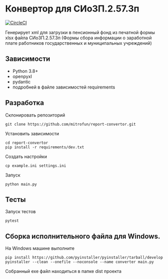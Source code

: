 # Конвертор для СИоЗП.2.57.3п

[![CircleCI](https://circleci.com/gh/mitrofun/report-convertor.svg?style=svg)](https://circleci.com/gh/mitrofun/report-convertor)

Генерирует xml для загрузки в пенсионный фонд из печатной формы xlsx файла СИоЗП.2.57.3п (Формы сбора информации о заработной плате работников государственных и муниципальных учреждений)

## Зависимости
- Python 3.8+
- openpyxl
- pydantic
- подробней в файле зависимостей requirements

## Разработка
Склонировать репозиторий
```
git clone https://github.com/mitrofun/report-convertor.git
```
Установить зависимости
```
cd report-convertor
pip install -r requirements/dev.txt
```
Создать настройки
```
cp example.ini settings.ini
```
Запуск
```
python main.py
```

## Тесты
Запуск тестов
```
pytest
```

## Сборка исполнительного файла для Windows.
На Windows машине выполните
```
pip install https://github.com/pyinstaller/pyinstaller/tarball/develop
pyinstaller --clean --onefile --noconsole --name converter main.py
```
Собранный exe файл находиться в папке dist проекта